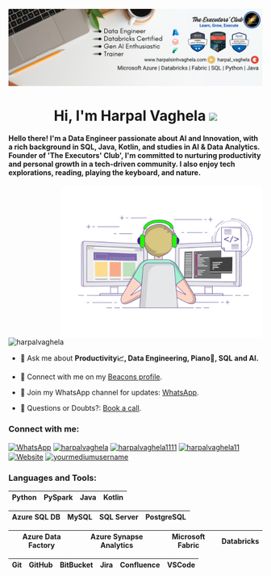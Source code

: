 <p align="center">
  <img src="https://github.com/harpalvaghela/harpalvaghela/blob/main/LinkedInBanner.png" alt="Harpal Vaghela LinkedIn Banner" />
</p>

<h1 align="center">Hi, I'm Harpal Vaghela <img src="https://github.com/TheDudeThatCode/TheDudeThatCode/blob/master/Assets/Hi.gif" width="30"/></h1>
<h4 align="left">Hello there! I'm a Data Engineer passionate about AI and Innovation, with a rich background in SQL, Java, Kotlin, and studies in AI & Data Analytics. Founder of 'The Executors' Club', I'm committed to nurturing productivity and personal growth in a tech-driven community. I also enjoy tech explorations, reading, playing the keyboard, and nature.</h4>
<img align="right" alt="Coding" width="400" src="https://github.com/harpalvaghela/harpalvaghela/blob/main/Github_Cover_Profile.gif">


<p align="left"> <img src="https://komarev.com/ghpvc/?username=harpalvaghela&label=Profile%20views&color=0e75b6&style=flat" alt="harpalvaghela" /> </p>

- 💬 Ask me about **Productivity📈, Data Engineering, Piano🎹, SQL and AI.**

- 🔗 Connect with me on my [Beacons profile](https://beacons.page/harpalvaghela).

- 📲 Join my WhatsApp channel for updates: [WhatsApp](https://whatsapp.com/channel/0029Vb5FmT8EwEk4B0bB1D3p).

- 📱 Questions or Doubts?: [Book a call](https://topmate.io/harpal_vaghela).


<h3 align="left">Connect with me:</h3>
<p align="left">
<a href="https://whatsapp.com/channel/0029Vb5FmT8EwEk4B0bB1D3p" target="blank"><img align="center" src="https://raw.githubusercontent.com/rahuldkjain/github-profile-readme-generator/master/src/images/icons/Social/whatsapp.svg" alt="WhatsApp" height="30" width="40" /></a>
<a href="https://linkedin.com/in/harpalvaghela" target="blank"><img align="center" src="https://github.com/TheDudeThatCode/TheDudeThatCode/blob/master/Assets/Linkedin.svg" alt="harpalvaghela" height="30" width="40" /></a>
<a href="https://fb.com/harpalvaghela1111" target="blank"><img align="center" src="https://raw.githubusercontent.com/rahuldkjain/github-profile-readme-generator/master/src/images/icons/Social/facebook.svg" alt="harpalvaghela1111" height="30" width="40" /></a>
<a href="https://instagram.com/harpalvaghela11" target="blank"><img align="center" src="https://raw.githubusercontent.com/rahuldkjain/github-profile-readme-generator/master/src/images/icons/Social/instagram.svg" alt="harpalvaghela11" height="30" width="40" /></a>
<a href="https://harpalsinhvaghela.com" target="_blank"><img align="center" src="https://img.icons8.com/ios-filled/50/VJz2Ob51dvZJ/internet.png" alt="Website" height="30" width="30" /></a>
<a href="https://medium.com/@harpalvaghela" target="blank"><img align="center" src="https://raw.githubusercontent.com/rahuldkjain/github-profile-readme-generator/master/src/images/icons/Social/medium.svg" alt="yourmediumusername" height="30" width="40" /></a>

</p>

<h3 align="left">Languages and Tools:</h3>
<p align="left">
  
| Python | PySpark | Java | Kotlin |
| :----: | :-----: | :--: | :----: |

| Azure SQL DB | MySQL | SQL Server | PostgreSQL |
| :----------: | :---: | :--------: | :--------: |

| Azure Data Factory | Azure Synapse Analytics | Microsoft Fabric | Databricks |
| :----------------: | :---------------------: | :---------------: | :--------: |

| Git | GitHub | BitBucket | Jira | Confluence | VSCode |
| :-: | :----: | :--------: | :--: | :--------: | :----: |

</p>
